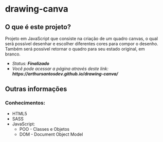 <h1>drawing-canva</h1>

<h2>O que é este projeto?</h2>
<p>
Projeto em JavaScript que consiste na criação de um quadro canvas, o qual será possível desenhar e escolher diferentes cores para compor o desenho. Também será possível retornar o quadro para seu estado original, em branco.
</p>

<ul type="square">
<li> <i>Status: <b>Finalizado</b></i>
<li> <i>Você pode acessar a página através deste link: <b><a>https://arthursantosdev.github.io/drawing-canva/</a></b></i>
</ul>

<h2> Outras informações</h2>
<h3>Conhecimentos:</h3>
<ul>
<li> HTML5
<li> SASS
<li> JavaScript: <ul>
    <li> POO - Classes e Objetos
    <li> DOM - Document Object Model
    </ul>
</ul>
